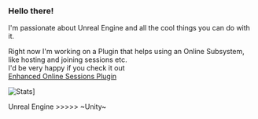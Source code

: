 ### Hello there!
I'm passionate about Unreal Engine and all the cool things you can do with it.  

Right now I'm working on a Plugin that helps using an Online Subsystem, like hosting and joining sessions etc.  
I'd be very happy if you check it out  
[Enhanced Online Sessions Plugin](https://github.com/MajorTomAW/EnhancedOnlineSessions)

![Stats](https://github-stats-alpha.vercel.app/api/?username=majortomaw "Stats")]

Unreal Engine >>>>> ~Unity~
